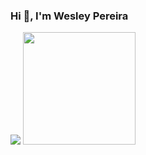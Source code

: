 ### Hi 👋, I'm Wesley Pereira

<!--
**wesleyjesus/wesleyjesus** is a ✨ _special_ ✨ repository because its `README.md` (this file) appears on your GitHub profile.

Here are some ideas to get you started:

- 🔭 I’m currently working on ...
- 🌱 I’m currently learning ...
- 👯 I’m looking to collaborate on ...
- 🤔 I’m looking for help with ...
- 💬 Ask me about ...
- 📫 How to reach me: ...
- 😄 Pronouns: ...
- ⚡ Fun fact: ...
-->
<div>
<picture>
<source 
  srcset="https://github-readme-stats.vercel.app/api?username=wesleyjesus&show_icons=true&theme=monokai"
  media="(prefers-color-scheme: dark)"
/>
<source
  srcset="https://github-readme-stats.vercel.app/api?username=wesleyjesus&show_icons=true"
  media="(prefers-color-scheme: light), (prefers-color-scheme: no-preference)"
/>
<img src="https://github-readme-stats.vercel.app/api?username=wesleyjesus&show_icons=true" />
</picture>
  
  <img height="180em" src="https://github-readme-stats.vercel.app/api/top-langs/?username=wesleyjesus&layout=compact&langs_count=8"/>
</div>
